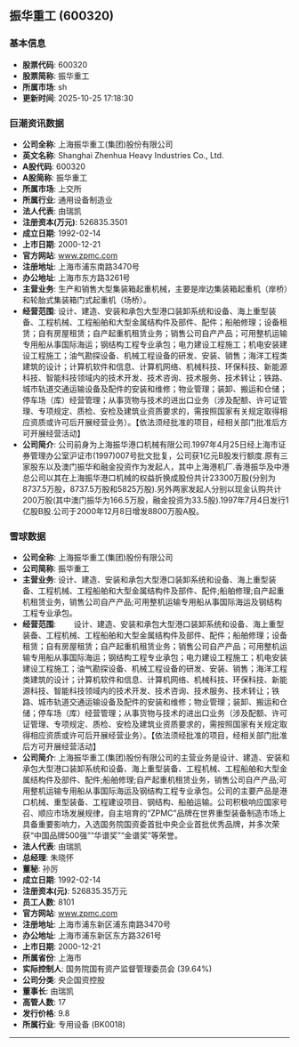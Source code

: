 ## 振华重工 (600320)

### 基本信息

- **股票代码**: 600320
- **股票简称**: 振华重工
- **所属市场**: sh
- **更新时间**: 2025-10-25 17:18:30

### 巨潮资讯数据

- **公司全称**: 上海振华重工(集团)股份有限公司
- **英文名称**: Shanghai Zhenhua Heavy Industries Co., Ltd.
- **A股代码**: 600320
- **A股简称**: 振华重工
- **所属市场**: 上交所
- **所属行业**: 通用设备制造业
- **法人代表**: 由瑞凯
- **注册资本(万元)**: 526835.3501
- **成立日期**: 1992-02-14
- **上市日期**: 2000-12-21
- **官方网站**: www.zpmc.com
- **注册地址**: 上海市浦东南路3470号
- **办公地址**: 上海市东方路3261号
- **主营业务**: 生产和销售大型集装箱起重机械，主要是岸边集装箱起重机（岸桥）和轮胎式集装箱门式起重机（场桥）。
- **经营范围**: 设计、建造、安装和承包大型港口装卸系统和设备、海上重型装备、工程机械、工程船舶和大型金属结构件及部件、配件；船舶修理；设备租赁；自有房屋租赁；自产起重机租赁业务；销售公司自产产品；可用整机运输专用船从事国际海运；钢结构工程专业承包；电力建设工程施工；机电安装建设工程施工；油气勘探设备、机械工程设备的研发、安装、销售；海洋工程类建筑的设计；计算机软件和信息、计算机网络、机械科技、环保科技、新能源科技、智能科技领域内的技术开发、技术咨询、技术服务、技术转让；铁路、城市轨道交通运输设备及配件的安装和维修；物业管理；装卸、搬运和仓储；停车场（库）经营管理；从事货物与技术的进出口业务（涉及配额、许可证管理、专项规定、质检、安检及建筑业资质要求的，需按照国家有关规定取得相应资质或许可后开展经营业务）。【依法须经批准的项目，经相关部门批准后方可开展经营活动】
- **公司简介**: 公司前身为上海振华港口机械有限公司.1997年4月25日经上海市证券管理办公室沪证市(1997)007号批文批复，公司获1亿元B股发行额度.原有三家股东以及澳门振华和融金投资作为发起人，其中上海港机厂.香港振华及中港总公司以其在上海振华港口机械的权益折换成股份共计23300万股(分别为8737.5万股，8737.5万股和5825万股).另外两家发起人分别以现金认购共计200万股(其中澳门振华为166.5万股，融金投资为33.5股).1997年7月4日发行1亿股B股.公司于2000年12月8日增发8800万股A股。

### 雪球数据

- **公司全称**: 上海振华重工(集团)股份有限公司
- **公司简称**: 振华重工
- **主营业务**: 设计、建造、安装和承包大型港口装卸系统和设备、海上重型装备、工程机械、工程船舶和大型金属结构件及部件、配件;船舶修理;自产起重机租赁业务，销售公司自产产品;可用整机运输专用船从事国际海运及钢结构工程专业承包。
- **经营范围**: 　　设计、建造、安装和承包大型港口装卸系统和设备、海上重型装备、工程机械、工程船舶和大型金属结构件及部件、配件；船舶修理；设备租赁；自有房屋租赁；自产起重机租赁业务；销售公司自产产品；可用整机运输专用船从事国际海运；钢结构工程专业承包；电力建设工程施工；机电安装建设工程施工；油气勘探设备、机械工程设备的研发、安装、销售；海洋工程类建筑的设计；计算机软件和信息、计算机网络、机械科技、环保科技、新能源科技、智能科技领域内的技术开发、技术咨询、技术服务、技术转让；铁路、城市轨道交通运输设备及配件的安装和维修；物业管理；装卸、搬运和仓储；停车场（库）经营管理；从事货物与技术的进出口业务（涉及配额、许可证管理、专项规定、质检、安检及建筑业资质要求的，需按照国家有关规定取得相应资质或许可后开展经营业务）。【依法须经批准的项目，经相关部门批准后方可开展经营活动】
- **公司简介**: 上海振华重工(集团)股份有限公司的主营业务是设计、建造、安装和承包大型港口装卸系统和设备、海上重型装备、工程机械、工程船舶和大型金属结构件及部件、配件;船舶修理;自产起重机租赁业务，销售公司自产产品;可用整机运输专用船从事国际海运及钢结构工程专业承包。公司的主要产品是港口机械、重型装备、工程建设项目、钢结构、船舶运输。公司积极响应国家号召、顺应市场发展规律，自主培育的“ZPMC”品牌在世界重型装备制造市场上具备重要影响力，入选国务院国资委首批中央企业首批优秀品牌，并多次荣获“中国品牌500强”“华谱奖”“金谱奖”等荣誉。
- **法人代表**: 由瑞凯
- **总经理**: 朱晓怀
- **董秘**: 孙厉
- **成立日期**: 1992-02-14
- **注册资本(元)**: 526835.35万元
- **员工人数**: 8101
- **官方网站**: www.zpmc.com
- **注册地址**: 上海市浦东新区浦东南路3470号
- **办公地址**: 上海市浦东新区东方路3261号
- **上市日期**: 2000-12-21
- **所属省份**: 上海市
- **实际控制人**: 国务院国有资产监督管理委员会 (39.64%)
- **公司分类**: 央企国资控股
- **董事长**: 由瑞凯
- **高管人数**: 17
- **发行价格**: 9.8
- **所属行业**: 专用设备 (BK0018)

---